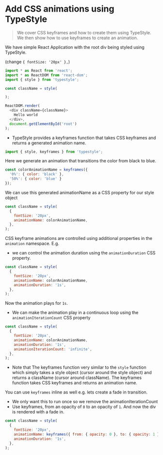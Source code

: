# Add CSS animations using TypeStyle
> We cover CSS keyframes and how to create them using TypeStyle. We then show how to use keyframes to create an animation.

We have simple React Application with the root div being styled using TypeStyle.

(change `{ fontSize: '20px' },`)
```js
import * as React from 'react';
import * as ReactDOM from 'react-dom';
import { style } from 'typestyle';

const className = style(

);

ReactDOM.render(
  <div className={className}>
    Hello world
  </div>,
  document.getElementById('root')
);
```

* TypeStyle provides a keyframes function that takes CSS keyframes and returns a generated animation name.

```js
import { style, keyframes } from 'typestyle';
```

Here we generate an animation that transitions the color from black to blue.

```js
const colorAnimationName = keyframes({
  '0%': { color: 'black' },
  '50%': { color: 'blue' }
});
```

We can use this generated animationName as a CSS property for our style object

```js
const className = style(
  {
    fontSize: '20px',
    animationName: colorAnimationName,
  },
);
```
CSS keyframe animations are controlled using additional properties in the `animation` namespace. E.g.
* we can control the animation duration using the `animationDuration` CSS property.

```js
const className = style(
  {
    fontSize: '20px',
    animationName: colorAnimationName,
    animationDuration: '1s',
  },
);
```
Now the animation plays for `1s`.

* We can make the animation play in a continuous loop using the `animationIterationCount` CSS property

```js
const className = style(
  {
    fontSize: '20px',
    animationName: colorAnimationName,
    animationDuration: '1s',
    animationIterationCount: 'infinite',
  },
);
```

* Note that The keyframes function very similar to the `style` function which simply takes a style object (cursor around the style object) and returns a className (cursor around className). The keyframes function takes CSS keyframes and returns an animation name.

You can use `keyframes` inline as well e.g. lets create a fade in transition.

* We only want this to run once so we remove the animationIterationCount
* Use keyframes, from an opacity of `0` to an opacity of `1`. And now the div is rendered with a fade in.

```js
const className = style(
  {
    fontSize: '20px',
    animationName: keyframes({ from: { opacity: 0 }, to: { opacity: 1 } }),
    animationDuration: '1s',
  },
);
```
